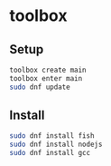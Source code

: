 # toolbox

## Setup

```bash
toolbox create main
toolbox enter main
sudo dnf update
```

## Install

```bash
sudo dnf install fish
sudo dnf install nodejs
sudo dnf install gcc
```
